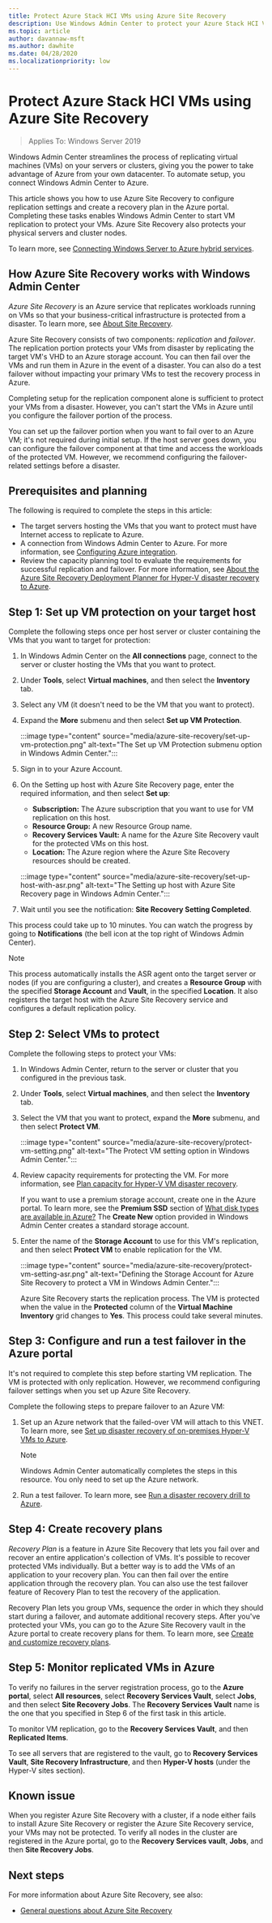 ```yaml
---
title: Protect Azure Stack HCI VMs using Azure Site Recovery
description: Use Windows Admin Center to protect your Azure Stack HCI VMs with Azure Site Recovery.
ms.topic: article
author: davannaw-msft
ms.author: dawhite
ms.date: 04/28/2020
ms.localizationpriority: low
---
```


# Protect Azure Stack HCI VMs using Azure Site Recovery

>Applies To: Windows Server 2019

Windows Admin Center streamlines the process of replicating virtual machines (VMs) on your servers or clusters, giving you the power to take advantage of Azure from your own datacenter. To automate setup, you connect Windows Admin Center to Azure.

This article shows you how to use Azure Site Recovery to configure replication settings and create a recovery plan in the Azure portal. Completing these tasks enables Windows Admin Center to start VM replication to protect your VMs. Azure Site Recovery also protects your physical servers and cluster nodes.

To learn more, see [Connecting Windows Server to Azure hybrid services](/windows-server/manage/windows-admin-center/azure/).

## How Azure Site Recovery works with Windows Admin Center
*Azure Site Recovery* is an Azure service that replicates workloads running on VMs so that your business-critical infrastructure is protected from a disaster. To learn more, see [About Site Recovery](https://docs.microsoft.com/azure/site-recovery/site-recovery-overview).

Azure Site Recovery consists of two components: *replication* and *failover*. The replication portion protects your VMs from disaster by replicating the target VM's VHD to an Azure storage account. You can then fail over the VMs and run them in Azure in the event of a disaster. You can also do a test failover without impacting your primary VMs to test the recovery process in Azure.

Completing setup for the replication component alone is sufficient to protect your VMs from a disaster. However, you can't start the VMs in Azure until you configure the failover portion of the process.

You can set up the failover portion when you want to fail over to an Azure VM; it's not required during initial setup. If the host server goes down, you can configure the failover component at that time and access the workloads of the protected VM. However, we recommend configuring the failover-related settings before a disaster.

## Prerequisites and planning
The following is required to complete the steps in this article:

- The target servers hosting the VMs that you want to protect must have Internet access to replicate to Azure.
- A connection from Windows Admin Center to Azure. For more information, see [Configuring Azure integration](https://docs.microsoft.com/windows-server/manage/windows-admin-center/azure/azure-integration).
- Review the capacity planning tool to evaluate the requirements for successful replication and failover. For more information, see [About the Azure Site Recovery Deployment Planner for Hyper-V disaster recovery to Azure](https://docs.microsoft.com/azure/site-recovery/hyper-v-site-walkthrough-capacity).

## Step 1: Set up VM protection on your target host
Complete the following steps once per host server or cluster containing the VMs that you want to target for protection:

1. In Windows Admin Center on the **All connections** page, connect to the server or cluster hosting the VMs that you want to protect.
1. Under **Tools**, select **Virtual machines**, and then select the **Inventory** tab.
1. Select any VM (it doesn't need to be the VM that you want to protect).
1. Expand the **More** submenu and then select **Set up VM Protection**.

    :::image type="content" source="media/azure-site-recovery/set-up-vm-protection.png" alt-text="The Set up VM Protection submenu option in Windows Admin Center.":::

1. Sign in to your Azure Account.
1. On the Setting up host with Azure Site Recovery page, enter the required information, and then select **Set up**:

   - **Subscription:** The Azure subscription that you want to use for VM replication on this host.
   - **Resource Group:** A new Resource Group name.
   - **Recovery Services Vault:** A name for the Azure Site Recovery vault for the protected VMs on this host.  
   - **Location:** The Azure region where the Azure Site Recovery resources should be created.

    :::image type="content" source="media/azure-site-recovery/set-up-host-with-asr.png" alt-text="The Setting up host with Azure Site Recovery page in Windows Admin Center.":::

1. Wait until you see the notification: **Site Recovery Setting Completed**.
 
This process could take up to 10 minutes. You can watch the progress by going to **Notifications** (the bell icon at the top right of Windows Admin Center).

>[!NOTE]
> This process automatically installs the ASR agent onto the target server or nodes (if you are configuring a cluster), and creates a **Resource Group** with the specified **Storage Account** and **Vault**, in the specified **Location**. It also registers the target host with the Azure Site Recovery service and configures a default replication policy.

## Step 2: Select VMs to protect
Complete the following steps to protect your VMs:

1. In Windows Admin Center, return to the server or cluster that you configured in the previous task.
1. Under **Tools**, select **Virtual machines**, and then select the  **Inventory** tab.
1. Select the VM that you want to protect, expand the **More** submenu,  and then select **Protect VM**.

    :::image type="content" source="media/azure-site-recovery/protect-vm-setting.png" alt-text="The Protect VM setting option in Windows Admin Center.":::

1. Review capacity requirements for protecting the VM. For more information, see [Plan capacity for Hyper-V VM disaster recovery](https://docs.microsoft.com/azure/site-recovery/site-recovery-capacity-planner).

    If you want to use a premium storage account, create one in the Azure portal. To learn more, see the **Premium SSD** section of [What disk types are available in Azure?](https://docs.microsoft.com/azure/storage/common/storage-premium-storage) The **Create New** option provided in Windows Admin Center creates a standard storage account.

1. Enter the name of the **Storage Account** to use for this VM's replication, and then select **Protect VM** to enable replication for the VM.

    :::image type="content" source="media/azure-site-recovery/protect-vm-setting-asr.png" alt-text="Defining the Storage Account for Azure Site Recovery to protect a VM in Windows Admin Center.":::

    Azure Site Recovery starts the replication process. The VM is protected when the value in the **Protected** column of the **Virtual Machine Inventory** grid changes to **Yes**. This process could take several minutes.  

## Step 3: Configure and run a test failover in the Azure portal
It's not required to complete this step before starting VM replication. The VM is protected with only replication. However, we recommend configuring failover settings when you set up Azure Site Recovery.
 
Complete the following steps to prepare failover to an Azure VM:

1. Set up an Azure network that the failed-over VM will attach to this VNET. To learn more, see [Set up disaster recovery of on-premises Hyper-V VMs to Azure](https://docs.microsoft.com/azure/site-recovery/hyper-v-site-walkthrough-prepare-azure).

    >[!NOTE]
    > Windows Admin Center automatically completes the steps in this resource. You only need to set up the Azure network.

1. Run a test failover. To learn more, see [Run a disaster recovery drill to Azure](https://docs.microsoft.com/azure/site-recovery/hyper-v-site-walkthrough-test-failover).

## Step 4: Create recovery plans
*Recovery Plan* is a feature in Azure Site Recovery that lets you fail over and recover an entire application's collection of VMs. It's possible to recover protected VMs individually. But a better way is to add the VMs of an application to your recovery plan. You can then fail over the entire application through the recovery plan. You can also use the test failover feature of Recovery Plan to test the recovery of the application.

Recovery Plan lets you group VMs, sequence the order in which they should start during a failover, and automate additional recovery steps. After you've protected your VMs, you can go to the Azure Site Recovery vault in the Azure portal to create recovery plans for them. To learn more, see [Create and customize recovery plans](https://docs.microsoft.com/azure/site-recovery/site-recovery-create-recovery-plans).

## Step 5: Monitor replicated VMs in Azure
To verify no failures in the server registration process, go to the **Azure portal**, select **All resources**, select **Recovery Services Vault**, select **Jobs**, and then select **Site Recovery Jobs**. The **Recovery Services Vault** name is the one that you specified in Step 6 of the first task in this article.

To monitor VM replication, go to the **Recovery Services Vault**, and then **Replicated Items**.

To see all servers that are registered to the vault, go to **Recovery Services Vault**, **Site Recovery Infrastructure**, and then **Hyper-V hosts** (under the Hyper-V sites section).

## Known issue ##
When you register Azure Site Recovery with a cluster, if a node either fails to install Azure Site Recovery or register the Azure Site Recovery service, your VMs may not be protected. To verify all nodes in the cluster are registered in the Azure portal, go to the **Recovery Services vault**, **Jobs**, and then **Site Recovery Jobs**.

## Next steps
For more information about Azure Site Recovery, see also:

- [General questions about Azure Site Recovery](https://docs.microsoft.com/azure/site-recovery/site-recovery-faq)
